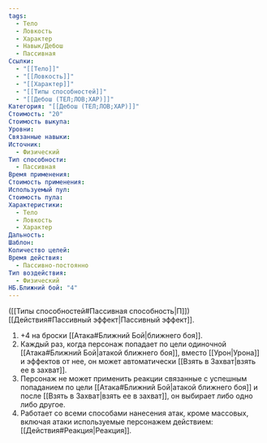 ```yaml
---
tags:
  - Тело
  - Ловкость
  - Характер
  - Навык/Дебош
  - Пассивная
Ссылки:
  - "[[Тело]]"
  - "[[Ловкость]]"
  - "[[Характер]]"
  - "[[Типы способностей]]"
  - "[[Дебош (ТЕЛ;ЛОВ;ХАР)]]"
Категория: "[[Дебош (ТЕЛ;ЛОВ;ХАР)]]"
Стоимость: "20"
Стоимость выкупа:
Уровни:
Связанные навыки:
Источник:
  - Физический
Тип способности:
  - Пассивная
Время применения:
Стоимость применения:
Используемый пул:
Стоимость пула:
Характеристики:
  - Тело
  - Ловкость
  - Характер
Дальность:
Шаблон:
Количество целей:
Время действия:
  - Пассивно-постоянно
Тип воздействия:
  - Физический
НБ.Ближний бой: "4"
---
```

([[Типы способностей#Пассивная способность|П]]) [[Действия#Пассивный эффект|Пассивный эффект]]. 

1. +4 на броски [[Атака#Ближний Бой|ближнего боя]].
2. Каждый раз, когда персонаж попадает по цели одиночной [[Атака#Ближний Бой|атакой ближнего боя]], вместо [[Урон|Урона]] и эффектов от нее, он может автоматически [[Взять в Захват|взять ее в захват]].  
3. Персонаж не может применить реакции связанные с успешным попаданием по цели [[Атака#Ближний Бой|атакой ближнего боя]] и после [[Взять в Захват|взять ее в захват]], он выбирает либо одно либо другое. 
4. Работает со всеми способами нанесения атак, кроме массовых, включая атаки используемые персонажем действием: [[Действия#Реакция|Реакция]].